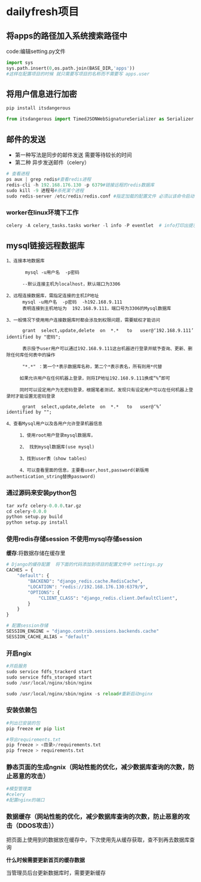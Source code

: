 # dailyfresh项目

## 将apps的路径加入系统搜索路径中

code:编辑setting.py文件

```python
import sys
sys.path.insert(0,os.path.join(BASE_DIR,'apps'))
#这样在配置项目的时候 就只需要写项目的名称而不需要写 apps.user
```

## 将用户信息进行加密

```python
pip install itsdangerous

from itsdangerous import TimedJSONWebSignatureSerializer as Serializer

```

## 邮件的发送

- 第一种写法是同步的邮件发送 需要等待较长的时间
- 第二种 异步发送邮件（celery）

```python
# 查看进程
ps aux | grep redis#查看redis进程
redis-cli -h 192.168.176.130 -p 6379#链接远程的redis数据库
sudo kill -9 进程号#杀死某个进程
sudo redis-server /etc/redis/redis.conf #指定加载的配置文件 必须以该命令启动redis服务不然的话就会报错
```



### worker在linux环境下工作

```python
celery -A celery_tasks.tasks worker -l info -P eventlet  # info打印出提示信息

```

## mysql链接远程数据库

```mysql
1、连接本地数据库

       mysql -u用户名  -p密码

      --默认连接主机为localhost，默认端口为3306

2、远程连接数据库，需指定连接的主机IP地址
      mysql -u用户名  -p密码  -h192.168.9.111
      表明连接到主机地址为  192.168.9.111，端口号为3306的Mysql数据库

3、一般情况下使用用户连接数据库时都会涉及到权限问题，需要赋权才能访问

      grant  select,update,delete  on  *.*   to   user@‘192.168.9.111’   identified by "密码";

      表示授予user用户可以通过192.168.9.111这台机器进行登录并赋予查询、更新、删除任何库任何表中的操作

      "*.*" ：第一个*表示数据库名称，第二个*表示表名，所有则用*代替

     如果允许用户在任何机器上登录，则将IP地址192.168.9.111换成“%”即可

     同时可以设定用户为无密码登录，根据笔者测试，发现只有设定用户可以在任何机器上登录时才能设置无密码登录

      grant  select,update,delete  on  *.*   to   user@‘%’   identified by "";

4、查看Mysql用户以及各用户允许登录机器信息

     1、使用root用户登录mysql数据库，

     2、 找到mysql数据库(use mysql)

     3、找到user表（show tables）

     4、可以查看里面的信息，主要看user,host,password(新版用authentication_string替换password)
```

### 通过源码来安装python包

```python
tar xvfz celery-0.0.0.tar.gz
cd celery-0.0.0
python setup.py build
python setup.py install
```

### 使用redis存储session 不使用mysql存储session

__缓存__:将数据存储在缓存里

```python
# Django的缓存配置  将下面的代码添加到项目的配置文件中 settings.py
CACHES = {
    "default": {
        "BACKEND": "django_redis.cache.RedisCache",
        "LOCATION": "redis://192.168.176.130:6379/9",
        "OPTIONS": {
            "CLIENT_CLASS": "django_redis.client.DefaultClient",
        }
    }
}

# 配置session存储
SESSION_ENGINE = "django.contrib.sessions.backends.cache"
SESSION_CACHE_ALIAS = "default"
```

### 开启ngix

```python
#开启服务
sudo service fdfs_trackerd start
sudo service fdfs_storaged start
sudo /usr/local/nginx/sbin/nginx

sudo /usr/local/nginx/sbin/nginx -s reload#重新启动nginx

```

### 安装依赖包

```python
#列出已安装的包
pip freeze or pip list

#导出requirements.txt
pip freeze > <目录>/requirements.txt
pip freeze > requirements.txt
```



### 静态页面的生成ngnix（网站性能的优化，减少数据库查询的次数，防止恶意的攻击）

```python
#模型管理类
#celery
#配置nginx的端口
```

### 数据缓存（网站性能的优化，减少数据库查询的次数，防止恶意的攻击（DDOS攻击））

把页面上使用到的数据放在缓存中，下次使用先从缓存获取，查不到再去数据库查询

**什么时候需要更新首页的缓存数据**

当管理员后台更新数据库时，需要更新缓存